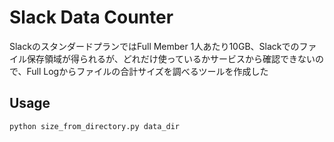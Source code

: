 # Slack Data Counter

SlackのスタンダードプランではFull Member 1人あたり10GB、Slackでのファイル保存領域が得られるが、どれだけ使っているかサービスから確認できないので、Full Logからファイルの合計サイズを調べるツールを作成した

## Usage
~~~
python size_from_directory.py data_dir
~~~